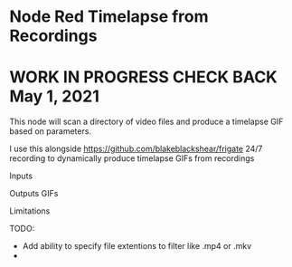 # Node Red Timelapse from Recordings

# WORK IN PROGRESS CHECK BACK May 1, 2021

This node will scan a directory of video files and produce a timelapse GIF based on parameters.


I use this alongside https://github.com/blakeblackshear/frigate 24/7 recording to dynamically produce timelapse GIFs from recordings

Inputs

Outputs GIFs

Limitations

TODO:
- Add ability to specify file extentions to filter like .mp4 or .mkv
- 